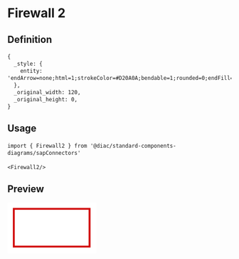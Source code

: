# Firewall 2

## Definition

```
{
  _style: { 
    entity: 'endArrow=none;html=1;strokeColor=#D20A0A;bendable=1;rounded=0;endFill=0;endSize=6;strokeWidth=3;',
  },
  _original_width: 120,
  _original_height: 0,
}
```

## Usage

```
import { Firewall2 } from '@diac/standard-components-diagrams/sapConnectors'

<Firewall2/>
```

## Preview

<img src="./firewall-2.png" width="200"/>
